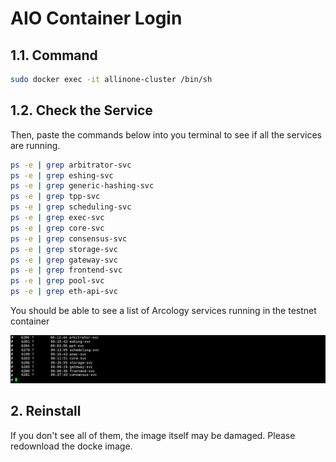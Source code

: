 # AIO Container Login


## 1.1. Command

```sh
sudo docker exec -it allinone-cluster /bin/sh
```

## 1.2. Check the Service

Then, paste the commands below into you terminal to see if all the services are running.

``` sh
ps -e | grep arbitrator-svc
ps -e | grep eshing-svc
ps -e | grep generic-hashing-svc
ps -e | grep tpp-svc
ps -e | grep scheduling-svc
ps -e | grep exec-svc
ps -e | grep core-svc
ps -e | grep consensus-svc
ps -e | grep storage-svc
ps -e | grep gateway-svc
ps -e | grep frontend-svc
ps -e | grep pool-svc
ps -e | grep eth-api-svc
```

You should be able to see a list of Arcology services running in the testnet container

![alt text](./img/allinone-testnet-docker-svclist.png)

## 2. Reinstall

If you don't see all of them, the  image itself may be damaged. Please redownload the docke image.